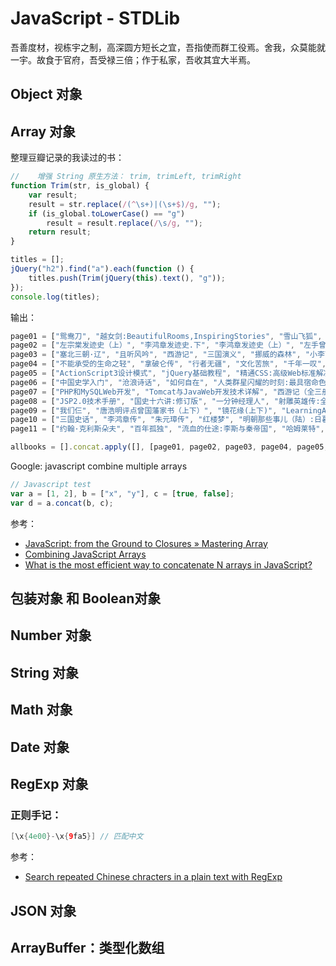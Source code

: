 # JavaScript - STDLib

吾善度材，视栋宇之制，高深圆方短长之宜，吾指使而群工役焉。舍我，众莫能就一宇。故食于官府，吾受禄三倍；作于私家，吾收其宜大半焉。

## Object 对象

## Array 对象

整理豆瓣记录的我读过的书：

```javascript
//    增强 String 原生方法： trim, trimLeft, trimRight
function Trim(str, is_global) {
    var result;
    result = str.replace(/(^\s+)|(\s+$)/g, "");
    if (is_global.toLowerCase() == "g")
        result = result.replace(/\s/g, "");
    return result;
}

titles = [];
jQuery("h2").find("a").each(function () {
    titles.push(Trim(jQuery(this).text(), "g"));
});
console.log(titles);
```

输出：

```javascript
page01 = ["鸳鸯刀", "越女剑:BeautifulRooms,InspiringStories", "雪山飞狐", "碧血剑", "血海飘香:楚留香传奇", "袁腾飞讲汉末三国（上下）", "蛙", "书剑恩仇录（全二册）", "一口气读完大清史", "白鹿原:20周年精装典藏版", "1911", "武则天", "1901", "李鸿章时代", "左宗棠发迹史(下)"];
page02 = ["左宗棠发迹史（上）", "李鸿章发迹史.下", "李鸿章发迹史（上）", "左手曾国藩右手胡雪岩", "在细雨中呼喊", "曾国藩发迹史（下）", "曾国藩发迹史（上）", "袁腾飞讲成吉思汗:腾飞五千年", "穆斯林的葬礼", "開往中國的慢船", "品三国（下）", "品三国（上）", "1973年的弹子球", "塞北三朝·金", "塞北三朝·西夏"];
page03 = ["塞北三朝·辽", "且听风吟", "西游记", "三国演义", "挪威的森林", "小李飞刀1：多情剑客无情剑（上中下）", "许三观卖血记", "悟空传:修订版", "乡关何处:故乡·故人·故事", "看见", "活着", "麦田里的守望者:纪念版", "两宋风云:袁腾飞讲中国历史", "荆棘鸟", "安娜·卡列尼娜"];
page04 = ["不能承受的生命之轻", "拿破仑传", "行者无疆", "文化苦旅", "千年一叹", "清明上河读宋朝:清明上河读宋朝", "贞观之治", "苏菲的世界", "我是人间惆怅客:听杨雨讲纳兰", "蒙曼说隋（下）:隋炀帝杨广", "蒙曼说隋（上）:隋炀帝杨广", "慢慢来.一切都来得及:心慢下来，行动才能快起来", "梦里花落知多少", "蒙曼说唐:长恨歌", "媾疫"];
page05 = ["ActionScript3设计模式", "jQuery基础教程", "精通CSS:高级Web标准解决方案", "精通JavaScript", "JavaScript高级程序设计", "JavaScriptDOM编程艺术", "JavaScript语言精粹", "jQueryinAction", "蒙曼说唐：武则天", "蒙曼说唐：乱世红颜:太平公主", "茶花女", "时间简史:插图本", "老人与海", "简·爱", "薛家将"];
page06 = ["中国史学入门", "沧浪诗话", "如何自在", "人类群星闪耀的时刻:最具宿命色彩的历史细节", "隶书入门字谱", "沸腾十五年:中国互联网1995-2009", "新浪之道:门户网站新闻频道的运营", "我兔斯基你:兔斯基：眯眼观人生情绪显哲学", "FlashActionScript3.0动画高级教程", "FlashActionScript3.0动画教程", "点石成金:访客至上的网页设计秘笈", "SpringinAction", "Java2核心技术（卷Ⅱ）:高级特性", "JAVA2核心技术卷Ⅰ:基础知识", "Spring2.0技术手册"];
page07 = ["PHP和MySQLWeb开发", "Tomcat与JavaWeb开发技术详解", "西游记（全三册）", "倚天屠龙记(共四册)", "连城诀", "小王子", "jQuery实战", "jQuery基础教程", "张飞流水帐:幽默、爆笑、发人深思的三国故事", "精通Hibernate:Java对象持久化技术详解.", "精通Struts:基于MVC的JavaWeb设计与开发", "Java语言入门", "JDO开发", "FlashActionScript3殿堂之路", "JavaScriptDOM编程艺术（第2版）"];
page08 = ["JSP2.0技术手册", "国史十六讲:修订版", "一分钟经理人", "射雕英雄传:全四册", "绝代双骄（全三册）", "拿破仑传", "中国历史研究法", "写在人生边上", "秦汉魏晋史探微", "东晋门阀政治", "悲惨世界（上中下）", "查泰莱夫人的情人", "儿子与情人", "中国历代政治得失", "人类群星闪耀时"];
page09 = ["我们仨", "唐浩明评点曾国藩家书（上下）", "镜花缘(上下)", "LearningActionScript3.0:ABeginner'sGuide", "ActionScript3.0GameProgrammingUniversity", "GroovyinAction", "ProgrammingGroovy:DynamicProductivityfortheJavaDeveloper", "Groovy入门经典", "傲慢与偏见", "春风沉醉的晚上", "我与地坛", "兄弟（下）", "兄弟（上）", "江山岂是哭来的", "一个陌生女人的来信"];
page10 = ["三国史话", "李鸿章传", "朱元璋传", "红楼梦", "明朝那些事儿（陆）:日暮西山", "明朝那些事儿（肆）:粉饰太平", "明朝那些事儿（叁）:妖孽宫廷", "明朝那些事儿（贰）:万国来朝", "明朝那些事儿（柒）：大结局", "明朝那些事儿（伍）:帝国飘摇", "三国演义（全二册）", "明朝那些事儿（壹）:洪武大帝", "围城", "无奈的追寻:清代文人心理透视", "史记"];
page11 = ["约翰·克利斯朵夫", "百年孤独", "流血的仕途:李斯与秦帝国", "哈姆莱特", "我叫金三顺", "明朝那些事儿", "基督山伯爵（上下册）", "万历十五年", "项羽与刘邦"];

allbooks = [].concat.apply([], [page01, page02, page03, page04, page05, page06, page07, page08, page09, page10, page11]);

```

Google: javascript combine multiple arrays

```javascript
// Javascript test
var a = [1, 2], b = ["x", "y"], c = [true, false];
var d = a.concat(b, c);
```

参考：

* [JavaScript: from the Ground to Closures » Mastering Array](http://javascript.info/tutorial/array)<sup><i class="fa fa-external-link fa-fw"></i></sup>
* [Combining JavaScript Arrays](http://davidwalsh.name/combining-js-arrays)<sup><i class="fa fa-external-link fa-fw"></i></sup>
* [What is the most efficient way to concatenate N arrays in JavaScript?](http://stackoverflow.com/a/5080057)<sup><i class="fa fa-external-link fa-fw"></i></sup>

## 包装对象 和 Boolean对象

## Number 对象

## String 对象

## Math 对象

## Date 对象

## RegExp 对象

### 正则手记：

```java
[\x{4e00}-\x{9fa5}] // 匹配中文
```

参考：

* [Search repeated Chinese chracters in a plain text with RegExp](http://stackoverflow.com/q/15106625/4766670)

## JSON 对象

## ArrayBuffer：类型化数组
